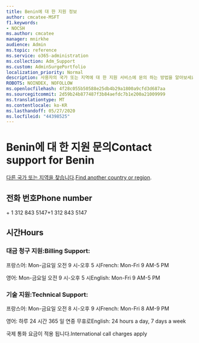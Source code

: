 ```yaml
---
title: Benin에 대 한 지원 정보
author: cmcatee-MSFT
f1.keywords:
- NOCSH
ms.author: cmcatee
manager: mnirkhe
audience: Admin
ms.topic: reference
ms.service: o365-administration
ms.collection: Adm_Support
ms.custom: AdminSurgePortfolio
localization_priority: Normal
description: 사용자의 국가 또는 지역에 대 한 지원 서비스에 문의 하는 방법을 알아보세요.
ROBOTS: NOINDEX, NOFOLLOW
ms.openlocfilehash: 4f28c055b50588e25db4b29a1800a9cfd3d687aa
ms.sourcegitcommit: 2d59b24b877487f3b84aefdc7b1e200a21009999
ms.translationtype: MT
ms.contentlocale: ko-KR
ms.lasthandoff: 05/27/2020
ms.locfileid: "44398525"
---
```

# <a name="contact-support-for-benin"></a><span data-ttu-id="1565b-103">Benin에 대 한 지원 문의</span><span class="sxs-lookup"><span data-stu-id="1565b-103">Contact support for Benin</span></span>

<span data-ttu-id="1565b-104">[다른 국가 또는 지역을 찾습니다](../contact-support-for-business-products.md).</span><span class="sxs-lookup"><span data-stu-id="1565b-104">[Find another country or region](../contact-support-for-business-products.md).</span></span>

## <a name="phone-number"></a><span data-ttu-id="1565b-105">전화 번호</span><span class="sxs-lookup"><span data-stu-id="1565b-105">Phone number</span></span>
<span data-ttu-id="1565b-106">+ 1 312 843 5147</span><span class="sxs-lookup"><span data-stu-id="1565b-106">+1 312 843 5147</span></span>

## <a name="hours"></a><span data-ttu-id="1565b-107">시간</span><span class="sxs-lookup"><span data-stu-id="1565b-107">Hours</span></span>
### <a name="billing-support"></a><span data-ttu-id="1565b-108">대금 청구 지원:</span><span class="sxs-lookup"><span data-stu-id="1565b-108">Billing Support:</span></span>

<span data-ttu-id="1565b-109">프랑스어: Mon-금요일 오전 9 시-오후 5 시</span><span class="sxs-lookup"><span data-stu-id="1565b-109">French: Mon-Fri 9 AM-5 PM</span></span>

<span data-ttu-id="1565b-110">영어: Mon-금요일 오전 9 시-오후 5 시</span><span class="sxs-lookup"><span data-stu-id="1565b-110">English: Mon-Fri 9 AM-5 PM</span></span>

### <a name="technical-support"></a><span data-ttu-id="1565b-111">기술 지원:</span><span class="sxs-lookup"><span data-stu-id="1565b-111">Technical Support:</span></span>

<span data-ttu-id="1565b-112">프랑스어: Mon-금요일 오전 8 시-오후 9 시</span><span class="sxs-lookup"><span data-stu-id="1565b-112">French: Mon-Fri 8 AM-9 PM</span></span>

<span data-ttu-id="1565b-113">영어: 하루 24 시간 365 일 연중 무휴로</span><span class="sxs-lookup"><span data-stu-id="1565b-113">English: 24 hours a day, 7 days a week</span></span>

<span data-ttu-id="1565b-114">국제 통화 요금이 적용 됩니다.</span><span class="sxs-lookup"><span data-stu-id="1565b-114">International call charges apply</span></span>

